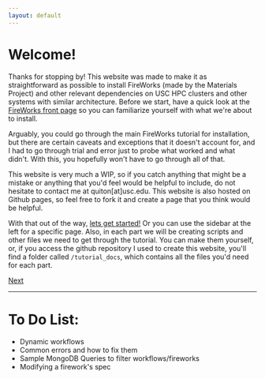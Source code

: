 ```yaml
---
layout: default
---
```



# Welcome!

Thanks for stopping by! This website was made to make it as straightforward as possible to install FireWorks (made by the Materials Project) and other relevant dependencies on USC HPC clusters and other systems with similar architecture. Before we start, have a quick look at the [FireWorks front page](https://materialsproject.github.io/fireworks/) so you can familiarize yourself with what we're about to install.

Arguably, you could go through the main FireWorks tutorial for installation, but there are certain caveats and exceptions that it doesn't account for, and I had to go through trial and error just to probe what worked and what didn't. With this, you hopefully won't have to go through all of that.

This website is very much a WIP, so if you catch anything that might be a mistake or anything that you'd feel would be helpful to include, do not hesitate to contact me at quiton[at]usc.edu. This website is also hosted on Github pages, so feel free to fork it and create a page that you think would be helpful.

With that out of the way, [lets get started!](./pages/FW1-PythonInst.html) Or you can use the sidebar at the left for a specific page. Also, in each part we will be creating scripts and other files we need to get through the tutorial. You can make them yourself, or, if you access the github repository I used to create this website, you'll find a folder called `/tutorial_docs`, which contains all the files you'd need for each part. 

[Next](./pages/FW1-PythonInst.html)

***

# To Do List:

* Dynamic workflows
* Common errors and how to fix them
* Sample MongoDB Queries to filter workflows/fireworks
* Modifying a firework's spec
